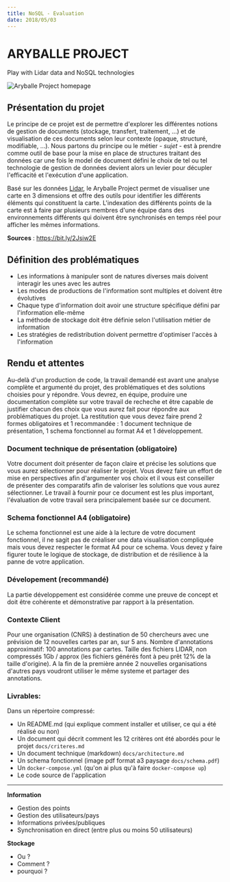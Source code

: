 ```yaml
---
title: NoSQL - Evaluation
date: 2018/05/03
---
```


# ARYBALLE PROJECT
Play with Lidar data and NoSQL technologies

![Aryballe Project homepage](./img/aryballeCover.png)

## Présentation du projet

Le principe de ce projet est de permettre d'explorer les différentes notions de gestion de documents (stockage, transfert, traitement, ...) et de visualisation de ces documents selon leur contexte (opaque, structuré, modifiable, ...). Nous partons du principe ou le métier - _sujet_ - est à prendre comme outil de base pour la mise en place de structures traitant des données car une fois le model de document défini le choix de tel ou tel technologie de gestion de données devient alors un levier pour décupler l'efficacité et l'exécution d'une application.

Basé sur les données [Lidar](https://fr.wikipedia.org/wiki/Lidar), le Aryballe Project permet de visualiser une carte en 3 dimensions et offre des outils pour identifier les différents éléments qui constituent la carte. L'indexation des différents points de la carte est à faire par plusieurs membres d'une équipe dans des environnements différents qui doivent être synchronisés en temps réel pour afficher les mêmes informations.

__Sources__ : <https://bit.ly/2Jsiw2E>

## Définition des problématiques

- Les informations à manipuler sont de natures diverses mais doivent interagir les unes avec les autres
- Les modes de productions de l'information sont multiples et doivent être évolutives
- Chaque type d'information doit avoir une structure spécifique défini par l'information elle-même
- La méthode de stockage doit être définie selon l'utilisation métier de information
- Les stratégies de redistribution doivent permettre d'optimiser l'accès à l'information

## Rendu et attentes

Au-delà d'un production de code, la travail demandé est avant une analyse complète et argumenté du projet, des problématiques et des solutions choisies pour y répondre. Vous devrez, en équipe, produire une documentation complète sur votre travail de recheche et être capable de justifier chacun des choix que vous aurez fait pour répondre aux problématiques du projet. La restitution que vous devez faire prend 2 formes obligatoires et 1 recommandée : 1 document technique de présentation, 1 schema fonctionnel au format A4 et 1 développement.

### Document technique de présentation (obligatoire)

Votre document doit présenter de façon claire et précise les solutions que vous aurez sélectionner pour réaliser le projet. Vous devez faire un effort de mise en perspectives afin d'argumenter vos choix et il vous est conseiller de présenter des comparatifs afin de valoriser les solutions que vous aurez sélectionner. Le travail à fournir pour ce document est les plus important, l'évaluation de votre travail sera principalement basée sur ce document.

### Schema fonctionnel A4 (obligatoire)

Le schema fonctionnel est une aide à la lecture de votre document fonctionnel, il ne sagit pas de créaliser une data visualisation compliquée mais vous devez respecter le format A4 pour ce schema. Vous devez y faire figurer toute le logique de stockage, de distribution et de résilience à la panne de votre application.

### Dévelopement (recommandé)

La partie développement est considérée comme une preuve de concept et doit être cohérente et démonstrative par rapport à la présentation.

### Contexte Client

Pour une organisation (CNRS) à destination de 50 chercheurs avec une prévision de 12 nouvelles cartes par an, sur 5 ans. Nombre d'annotations approximatif: 100 annotations par cartes.
Taille des fichiers LIDAR, non compressés 1Gb / approx (les fichiers générés font à peu prêt 12% de la taille d'origine).
A la fin de la première année 2 nouvelles organisations d'autres pays voudront utiliser le même systeme et partager des annotations.


### Livrables:

Dans un répertoire compressé:

- Un README.md (qui explique comment installer et utiliser, ce qui a été réalisé ou non)
- Un document qui décrit comment les 12 critères ont été abordés pour le projet `docs/criteres.md`
- Un document technique (markdown) `docs/architecture.md`
- Un schema fonctionnel (image pdf format a3 paysage `docs/schema.pdf`)
- Un `docker-compose.yml` (qu'on ai plus qu'à faire `docker-compose up`)
- Le code source de l'application





--- 

__Information__

- Gestion des points
- Gestion des utilisateurs/pays
- Informations privées/publiques
- Synchronisation en direct (entre plus ou moins 50 utilisateurs)

__Stockage__

- Ou ?
- Comment ?
- pourquoi ?